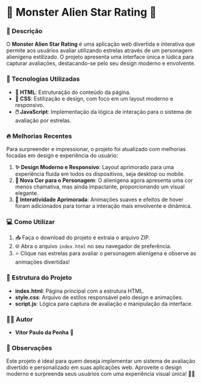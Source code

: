 # 🌟 Monster Alien Star Rating 👾

### 📖 Descrição
O **Monster Alien Star Rating** é uma aplicação web divertida e interativa que permite aos usuários avaliar utilizando estrelas através de um personagem alienígena estilizado. O projeto apresenta uma interface única e lúdica para capturar avaliações, destacando-se pelo seu design moderno e envolvente.

### 🚀 Tecnologias Utilizadas
- **📝 HTML**: Estruturação do conteúdo da página.
- **🎨 CSS**: Estilização e design, com foco em um layout moderno e responsivo.
- **🖱️ JavaScript**: Implementação da lógica de interação para o sistema de avaliação por estrelas.

### 🔥 Melhorias Recentes
Para surpreender e impressionar, o projeto foi atualizado com melhorias focadas em design e experiência do usuário:
1. **✨ Design Moderno e Responsivo**: Layout aprimorado para uma experiência fluida em todos os dispositivos, seja desktop ou mobile.
2. **🎨 Nova Cor para o Personagem**: O alienígena agora apresenta uma cor menos chamativa, mas ainda impactante, proporcionando um visual elegante.
3. **💫 Interatividade Aprimorada**: Animações suaves e efeitos de hover foram adicionados para tornar a interação mais envolvente e dinâmica.

### 💻 Como Utilizar
1. 📥 Faça o download do projeto e extraia o arquivo ZIP.
2. 🌐 Abra o arquivo `index.html` no seu navegador de preferência.
3. ⭐ Clique nas estrelas para avaliar o personagem alienígena e observe as animações divertidas!

### 📂 Estrutura do Projeto
- **index.html**: Página principal com a estrutura HTML.
- **style.css**: Arquivo de estilos responsável pelo design e animações.
- **script.js**: Lógica para captura de avaliação e manipulação da interface.

### 🧑‍💻 Autor
- **Vitor Paulo da Penha** 💼

### 📌 Observações
Este projeto é ideal para quem deseja implementar um sistema de avaliação divertido e personalizado em suas aplicações web. Aproveite o design moderno e surpreenda seus usuários com uma experiência visual única! 🚀✨
